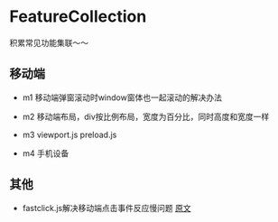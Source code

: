 # FeatureCollection
积累常见功能集联～～

## 移动端

- m1
移动端弹窗滚动时window窗体也一起滚动的解决办法

- m2
移动端布局，div按比例布局，宽度为百分比，同时高度和宽度一样

- m3 
viewport.js
preload.js

- m4 
手机设备

## 其他
- fastclick.js解决移动端点击事件反应慢问题
[原文](https://www.cnblogs.com/jianzhixuan/p/6944960.html)


